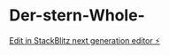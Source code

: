 # Der-stern-Whole-

[Edit in StackBlitz next generation editor ⚡️](https://stackblitz.com/~/github.com/Aji029/Der-stern-Whole-)